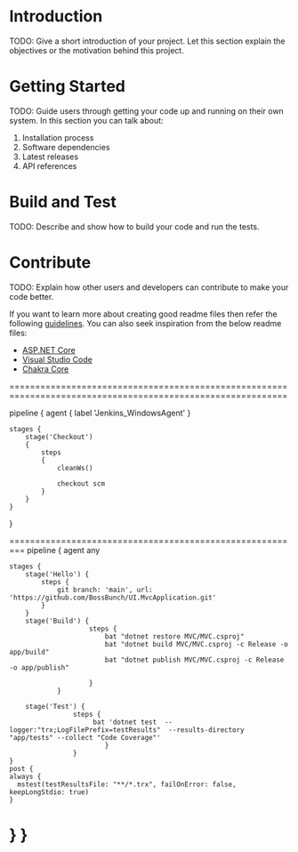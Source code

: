 # Introduction 
TODO: Give a short introduction of your project. Let this section explain the objectives or the motivation behind this project. 

# Getting Started
TODO: Guide users through getting your code up and running on their own system. In this section you can talk about:
1.	Installation process
2.	Software dependencies
3.	Latest releases
4.	API references

# Build and Test
TODO: Describe and show how to build your code and run the tests. 

# Contribute
TODO: Explain how other users and developers can contribute to make your code better. 

If you want to learn more about creating good readme files then refer the following [guidelines](https://docs.microsoft.com/en-us/azure/devops/repos/git/create-a-readme?view=azure-devops). You can also seek inspiration from the below readme files:
- [ASP.NET Core](https://github.com/aspnet/Home)
- [Visual Studio Code](https://github.com/Microsoft/vscode)
- [Chakra Core](https://github.com/Microsoft/ChakraCore)




============================================================================================================




pipeline {
    agent {
	    label 'Jenkins_WindowsAgent'
    }

    stages {
	    stage('Checkout')
	    {
        	steps
	    	{
				cleanWs()
				
				checkout scm
  		    }
	    }
    }
}

=========================================================
pipeline {
    agent any

    stages {
        stage('Hello') {
            steps {
                git branch: 'main', url: 'https://github.com/BossBunch/UI.MvcApplication.git'
            }
        }
        stage('Build') {
    					steps {
    					    bat "dotnet restore MVC/MVC.csproj"
    				  		bat "dotnet build MVC/MVC.csproj -c Release -o app/build"
	    			   	    bat "dotnet publish MVC/MVC.csproj -c Release -o app/publish"
    					    
    					}
				}

        stage('Test') {
                    steps {
                         bat 'dotnet test  --logger:"trx;LogFilePrefix=testResults"  --results-directory "app/tests" --collect "Code Coverage"'
                            }
                    }
    }
    post {
    always {
      mstest(testResultsFile: "**/*.trx", failOnError: false, keepLongStdio: true)
    }
  }
}
==============================================================


